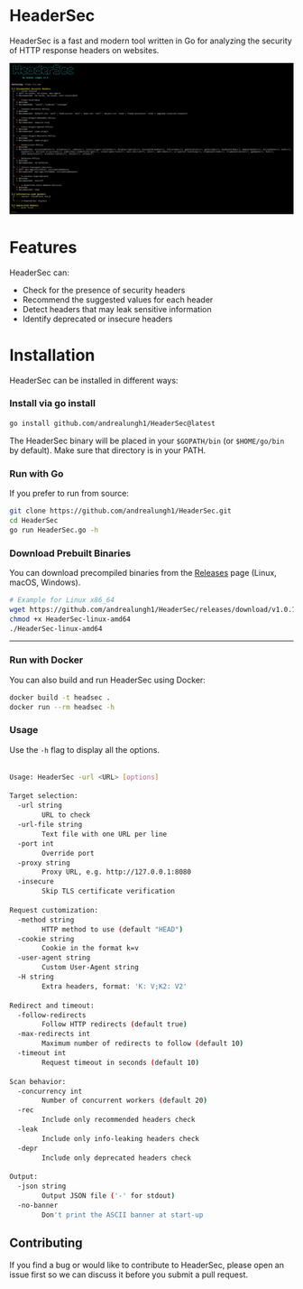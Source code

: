 # HeaderSec

HeaderSec is a fast and modern tool written in Go for analyzing the security of HTTP response headers on websites.

![](media/screenshot.png)


# Features

HeaderSec can:

- Check for the presence of security headers
- Recommend the suggested values for each header
- Detect headers that may leak sensitive information
- Identify deprecated or insecure headers

# Installation


HeaderSec can be installed in different ways:

### Install via go install

```bash
go install github.com/andrealungh1/HeaderSec@latest
```

The HeaderSec binary will be placed in your `$GOPATH/bin` (or `$HOME/go/bin` by default). Make sure that directory is in your PATH.

### Run with Go

If you prefer to run from source:

```bash
git clone https://github.com/andrealungh1/HeaderSec.git
cd HeaderSec
go run HeaderSec.go -h
```


### Download Prebuilt Binaries

You can download precompiled binaries from the [Releases](https://github.com/yourusername/headsec/releases) page (Linux, macOS, Windows).

```bash
# Example for Linux x86_64
wget https://github.com/andrealungh1/HeaderSec/releases/download/v1.0.1/HeaderSec-linux-amd64
chmod +x HeaderSec-linux-amd64
./HeaderSec-linux-amd64
```

---

### Run with Docker

You can also build and run HeaderSec using Docker:

```bash
docker build -t headsec .
docker run --rm headsec -h
```

### Usage

Use the `-h` flag to display all the options.

```bash

Usage: HeaderSec -url <URL> [options]

Target selection:
  -url string
        URL to check
  -url-file string
        Text file with one URL per line
  -port int
        Override port
  -proxy string
        Proxy URL, e.g. http://127.0.0.1:8080
  -insecure
        Skip TLS certificate verification

Request customization:
  -method string
        HTTP method to use (default "HEAD")
  -cookie string
        Cookie in the format k=v
  -user-agent string
        Custom User-Agent string
  -H string
        Extra headers, format: 'K: V;K2: V2'

Redirect and timeout:
  -follow-redirects
        Follow HTTP redirects (default true)
  -max-redirects int
        Maximum number of redirects to follow (default 10)
  -timeout int
        Request timeout in seconds (default 10)

Scan behavior:
  -concurrency int
        Number of concurrent workers (default 20)
  -rec
        Include only recommended headers check
  -leak
        Include only info-leaking headers check
  -depr
        Include only deprecated headers check

Output:
  -json string
        Output JSON file ('-' for stdout)
  -no-banner
        Don't print the ASCII banner at start-up
```


## Contributing

If you find a bug or would like to contribute to HeaderSec, please open an issue first so we can discuss it before you submit a pull request.



